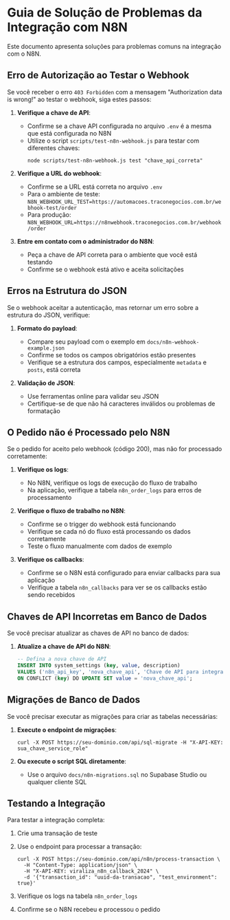 # Guia de Solução de Problemas da Integração com N8N

Este documento apresenta soluções para problemas comuns na integração com o N8N.

## Erro de Autorização ao Testar o Webhook

Se você receber o erro `403 Forbidden` com a mensagem "Authorization data is wrong!" ao testar o webhook, siga estes passos:

1. **Verifique a chave de API**:
   - Confirme se a chave API configurada no arquivo `.env` é a mesma que está configurada no N8N
   - Utilize o script `scripts/test-n8n-webhook.js` para testar com diferentes chaves:
     ```
     node scripts/test-n8n-webhook.js test "chave_api_correta"
     ```

2. **Verifique a URL do webhook**:
   - Confirme se a URL está correta no arquivo `.env`
   - Para o ambiente de teste: `N8N_WEBHOOK_URL_TEST=https://automacoes.traconegocios.com.br/webhook-test/order`
   - Para produção: `N8N_WEBHOOK_URL=https://n8nwebhook.traconegocios.com.br/webhook/order`

3. **Entre em contato com o administrador do N8N**:
   - Peça a chave de API correta para o ambiente que você está testando
   - Confirme se o webhook está ativo e aceita solicitações

## Erros na Estrutura do JSON

Se o webhook aceitar a autenticação, mas retornar um erro sobre a estrutura do JSON, verifique:

1. **Formato do payload**:
   - Compare seu payload com o exemplo em `docs/n8n-webhook-example.json`
   - Confirme se todos os campos obrigatórios estão presentes
   - Verifique se a estrutura dos campos, especialmente `metadata` e `posts`, está correta

2. **Validação de JSON**:
   - Use ferramentas online para validar seu JSON
   - Certifique-se de que não há caracteres inválidos ou problemas de formatação

## O Pedido não é Processado pelo N8N

Se o pedido for aceito pelo webhook (código 200), mas não for processado corretamente:

1. **Verifique os logs**:
   - No N8N, verifique os logs de execução do fluxo de trabalho
   - Na aplicação, verifique a tabela `n8n_order_logs` para erros de processamento

2. **Verifique o fluxo de trabalho no N8N**:
   - Confirme se o trigger do webhook está funcionando
   - Verifique se cada nó do fluxo está processando os dados corretamente
   - Teste o fluxo manualmente com dados de exemplo

3. **Verifique os callbacks**:
   - Confirme se o N8N está configurado para enviar callbacks para sua aplicação
   - Verifique a tabela `n8n_callbacks` para ver se os callbacks estão sendo recebidos

## Chaves de API Incorretas em Banco de Dados

Se você precisar atualizar as chaves de API no banco de dados:

1. **Atualize a chave de API do N8N**:
   ```sql
   -- Defina a nova chave de API
   INSERT INTO system_settings (key, value, description)
   VALUES ('n8n_api_key', 'nova_chave_api', 'Chave de API para integração com o N8N')
   ON CONFLICT (key) DO UPDATE SET value = 'nova_chave_api';
   ```

## Migrações de Banco de Dados

Se você precisar executar as migrações para criar as tabelas necessárias:

1. **Execute o endpoint de migrações**:
   ```
   curl -X POST https://seu-dominio.com/api/sql-migrate -H "X-API-KEY: sua_chave_service_role"
   ```

2. **Ou execute o script SQL diretamente**:
   - Use o arquivo `docs/n8n-migrations.sql` no Supabase Studio ou qualquer cliente SQL

## Testando a Integração

Para testar a integração completa:

1. Crie uma transação de teste
2. Use o endpoint para processar a transação:
   ```
   curl -X POST https://seu-dominio.com/api/n8n/process-transaction \
     -H "Content-Type: application/json" \
     -H "X-API-KEY: viraliza_n8n_callback_2024" \
     -d '{"transaction_id": "uuid-da-transacao", "test_environment": true}'
   ```

3. Verifique os logs na tabela `n8n_order_logs`
4. Confirme se o N8N recebeu e processou o pedido 